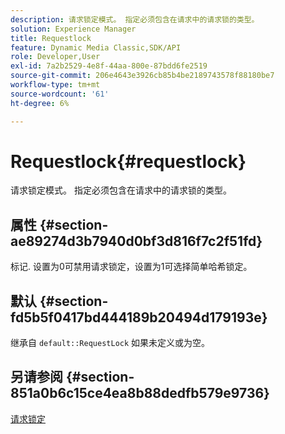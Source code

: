 ```yaml
---
description: 请求锁定模式。 指定必须包含在请求中的请求锁的类型。
solution: Experience Manager
title: Requestlock
feature: Dynamic Media Classic,SDK/API
role: Developer,User
exl-id: 7a2b2529-4e8f-44aa-800e-87bdd6fe2519
source-git-commit: 206e4643e3926cb85b4be2189743578f88180be7
workflow-type: tm+mt
source-wordcount: '61'
ht-degree: 6%

---
```


# Requestlock{#requestlock}

请求锁定模式。 指定必须包含在请求中的请求锁的类型。

## 属性 {#section-ae89274d3b7940d0bf3d816f7c2f51fd}

标记. 设置为0可禁用请求锁定，设置为1可选择简单哈希锁定。

## 默认 {#section-fd5b5f0417bd444189b20494d179193e}

继承自 `default::RequestLock` 如果未定义或为空。

## 另请参阅 {#section-851a0b6c15ce4ea8b88dedfb579e9736}

[请求锁定](../../../../../is-api/image-catalog/image-serving-api-ref/c-image-catalog-reference/c-attributes-reference/r-requestlock.md#reference-8bbe2f581be847d3b9fa123e8e5e94b0)
